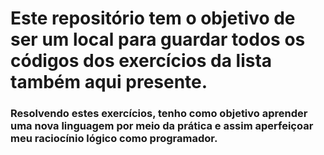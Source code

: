 # Este repositório tem o objetivo de ser um local para guardar todos os códigos dos exercícios da lista também aqui presente.
### Resolvendo estes exercícios, tenho como objetivo aprender uma nova linguagem por meio da prática e assim aperfeiçoar meu raciocínio lógico como programador.